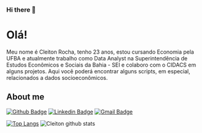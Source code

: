 ### Hi there 👋

# Olá!
  
Meu nome é Cleiton Rocha, tenho 23 anos, estou cursando Economia pela UFBA e atualmente trabalho como Data Analyst na Superintendência de Estudos Econômicos e Sociais da Bahia - SEI e colaboro com o CIDACS em alguns projetos. Aqui você poderá encontrar alguns scripts, em especial, relacionados a dados socioeconômicos. 
 
## About me 
[![Github Badge](https://img.shields.io/badge/-Github-000?style=flat-square&logo=Github&logoColor=white&link=link_do_seu_perfil_no_github)](https://github.com/CleitonOERocha)
[![Linkedin Badge](https://img.shields.io/badge/-LinkedIn-blue?style=flat-square&logo=Linkedin&logoColor=white&link=https://www.linkedin.com/in/cleitonoerocha/)](link_do_seu_perfil_no_linkedin)
[![Gmail Badge](https://img.shields.io/badge/-Gmail-c14438?style=flat-square&logo=Gmail&logoColor=white&link=mailto:seu_email)](mailto:cleitonotavio058@gmail.com)


[![Top Langs](https://github-readme-stats.vercel.app/api/top-langs/?username=CleitonOERocha&langs_count=3)](https://github.com/anuraghazra/github-readme-stats)
![Cleiton github stats](https://github-readme-stats.vercel.app/api?username=CleitonOERocha&show_icons=true&theme=radical)

